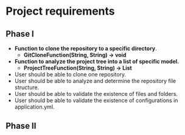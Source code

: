 # Project requirements

## Phase I

- **Function to clone the repository to a specific directory**.
    - **GitCloneFunction(String, String) -> void**
- **Function to analyze the project tree into a list of specific model.**
    - **ProjectTreeFunction(String, String) -> List<ProjectTree>**
- User should be able to clone one repository.
- User should be able to analyze and determine the repository file structure.
- User should be able to validate the existence of files and folders.
- User should be able to validate the existence of configurations in application.yml.

## Phase II